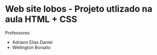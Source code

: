 # Web site lobos - Projeto utlizado na aula HTML + CSS

Professores: 
* Adriano Elias Daniel
* Wellington Borsato


